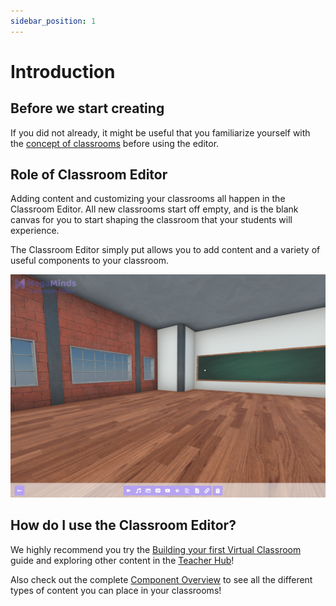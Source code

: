 ```yaml
---
sidebar_position: 1
---
```


# Introduction

## Before we start creating

If you did not already, it might be useful that you familiarize yourself with the [concept of classrooms](/docs/dashboard/classrooms) before using the editor.

## Role of Classroom Editor

Adding content and customizing your classrooms all happen in the Classroom Editor. All new classrooms start off empty, and is the blank canvas for you to start shaping the classroom that your students will experience.

The Classroom Editor simply put allows you to add content and a variety of useful components to your classroom.

!["An empty classroom open in Classroom Editor"](img/empty_classroom.png "Empty classroom")

## How do I use the Classroom Editor?

We highly recommend you try the [Building your first Virtual Classroom](/hub/dashboard/first-classroom) guide and exploring other content in the [Teacher Hub](/hub/intro)!

Also check out the complete [Component Overview](tool-overview) to see all the different types of content you can place in your classrooms!
